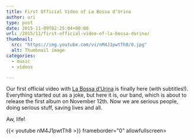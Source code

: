 ```yaml
---
title: First Official Video of La Bossa d’Urina
author: uri
type: post
date: 2015-11-09T02:25:04+00:00
url: /2015/11/first-official-video-of-la-bossa-durina/
thumbnail:
  src: "https://img.youtube.com/vi/nM4J1pwtTh8/0.jpg"
  alt: Thumbnail image
categories:
  - music
  - vídeos

---
```

Our first official video with [La Bossa d&#8217;Urina][1] is finally here (with subtitles!). Everything started out as a joke, but here it is, our band, which is about to release the first album on November 12th. Now we are serious people, doing serious stuff, saving lives and all.

Aw, life!

{{< youtube nM4J1pwtTh8 >}} frameborder="0" allowfullscreen></iframe>

 [1]: https://www.facebook.com/labossadurina
